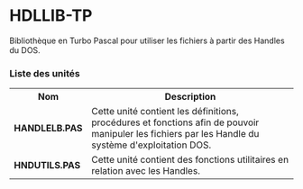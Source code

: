 # HDLLIB-TP
Bibliothèque en Turbo Pascal pour utiliser les fichiers à partir des Handles du DOS.

<h3>Liste des unités</h3>

<table>
  <tr>
    <th>Nom</th>
    <th>Description</th>
  </tr>
  <tr>
      <td><b>HANDLELB.PAS</b></td>
      <td>Cette unité contient les définitions, procédures et fonctions afin de pouvoir manipuler les fichiers par les Handle du système d'exploitation DOS.</td>
  </tr>
  <tr>
      <td><b>HNDUTILS.PAS</b></td>
      <td>Cette unité contient des fonctions utilitaires en relation avec les Handles.</td>    
  </tr>
</table>

